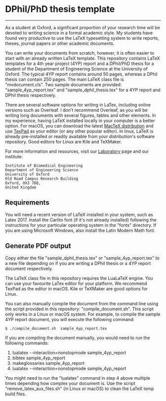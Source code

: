 # DPhil/PhD thesis template
---

As a student at Oxford, a significant proportion of your research time will be
devoted to writing science in a formal academic style. My students have found very
productive to use the LaTeX
typesetting system to write reports, theses, journal papers or other academic
documents.

You can write your documents from scratch, however, it is often easier
to start with an already written LaTeX template. This repository contains LaTeX
templates for a 4th year project (4YP) report and a
DPhil/PhD thesis for a student of the Department of Engineering Science at the
University of Oxford. The typical 4YP report contains around 50 pages, whereas a
DPhil thesis can contain 250 pages. The main LaTeX class file is "mvdocument.cls".
Two sample documents are provided: "sample_4yp_report.tex" and "sample_dphil_thesis.tex"
for a 4YP report and DPhil thesis respectively.

There are several software options for writing in LaTex, including online versions
such as Overleaf. I don't recommend Overleaf, as you will be writing long documents
with several figures, tables and other elements. In my experience, having LaTeX
installed locally in your computer is a better option. For macOS, you can download
the latest [MacTeX distribution](https://tug.org/mactex) and use
[TexPad](https://www.texpad.com) as your editor (or any other popular editor).
In linux, LaTeX is already pre-installed or readily available from your
distribution's software repository. Good editors for Linux are Kile and TeXMaker.

For more information and resources, visit our
[Laboratory](https://cameralab.eng.ox.ac.uk) page and our institute:

```
Institute of Biomedical Engineering
Department of Engineering Science
University of Oxford
Old Road Campus Research Building
Oxford, OX3 7DQ,
United Kingdom
```


Requirements
--

You will need a recent version of LaTeX installed in your system, such as
Latex 2017. Install the Carlito font (if it's not already installed) following
the instructions for your particular operating system in the "fonts"
directory. If you are using Microsoft Windows, also install the Latin Modern Math
font.

Generate PDF output
--

Copy either the file "sample_dphil_thesis.tex" or "sample_4yp_report.tex" to a
new file depending on if you are writing a DPhil thesis or a 4YP report document
respectively.

The LaTeX class file in this repository requires the LuaLaTeX engine.
You can use your favourite LaTex editor for your platform. We recommend
TexPad as the editor in macOS. Kile or TeXMaker are good
options for Linux.

You can also manually compile the document from the command line using the
script provided in this repository: "compile_document.sh". This script only
works in a Linux or macOS system. For example, to compile the sample 4YP report
document, you will execute the following command:

```shell
$ ./compile_document.sh  sample_4yp_report.tex
```

If you are compiling the document manually, you would need to run the
following commands:

1. lualatex  --interaction=nonstopmode sample_4yp_report
2. bibtex sample_4yp_report
3. makeglossaries sample_4yp_report
4. lualatex  --interaction=nonstopmode sample_4yp_report


You might need to run the "lualatex" command in step 4 above multiple times
depending how complex your document is. Use the script
"remove_latex_aux_files.sh" (in Linux or macOS) to clean the LaTeX temp build
files.
